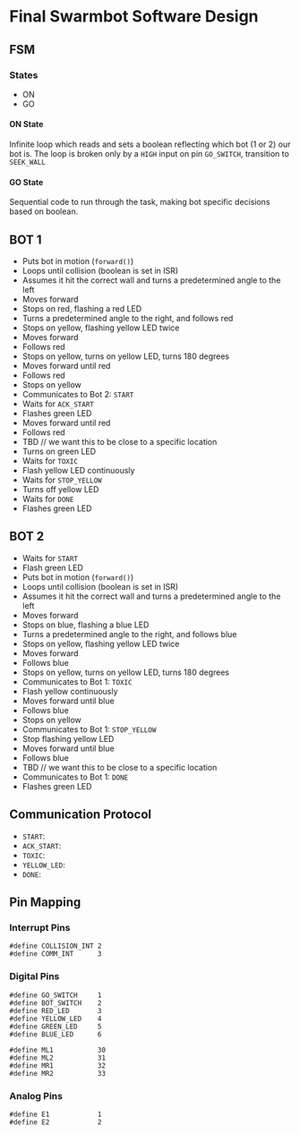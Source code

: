 # Final Swarmbot Software Design

## FSM

### States

* ON
* GO

#### ON State

Infinite loop which reads and sets a boolean reflecting which bot (1 or 2) our bot is. The loop is broken only by a `HIGH` input on pin `GO_SWITCH`, transition to `SEEK_WALL`

#### GO State

Sequential code to run through the task, making bot specific decisions based on boolean.

## BOT 1

* Puts bot in motion (`forward()`)
* Loops until collision (boolean is set in ISR)
* Assumes it hit the correct wall and turns a predetermined angle to the left
* Moves forward 
* Stops on red, flashing a red LED
* Turns a predetermined angle to the right, and follows red
* Stops on yellow, flashing yellow LED twice
* Moves forward
* Follows red
* Stops on yellow, turns on yellow LED, turns 180 degrees
* Moves forward until red
* Follows red
* Stops on yellow
* Communicates to Bot 2: `START`
* Waits for `ACK_START`
* Flashes green LED
* Moves forward until red
* Follows red
* TBD // we want this to be close to a specific location
* Turns on green LED
* Waits for `TOXIC`
* Flash yellow LED continuously
* Waits for `STOP_YELLOW`
* Turns off yellow LED
* Waits for `DONE`
* Flashes green LED

## BOT 2

* Waits for `START`
* Flash green LED
* Puts bot in motion (`forward()`)
* Loops until collision (boolean is set in ISR)
* Assumes it hit the correct wall and turns a predetermined angle to the left
* Moves forward 
* Stops on blue, flashing a blue LED
* Turns a predetermined angle to the right, and follows blue
* Stops on yellow, flashing yellow LED twice
* Moves forward
* Follows blue
* Stops on yellow, turns on yellow LED, turns 180 degrees
* Communicates to Bot 1: `TOXIC`
* Flash yellow continuously
* Moves forward until blue
* Follows blue
* Stops on yellow
* Communicates to Bot 1: `STOP_YELLOW`
* Stop flashing yellow LED
* Moves forward until blue
* Follows blue
* TBD // we want this to be close to a specific location
* Communicates to Bot 1: `DONE`
* Flashes green LED

## Communication Protocol

* `START`:
* `ACK_START`: 
* `TOXIC`:
* `YELLOW_LED`:
* `DONE`:

## Pin Mapping

### Interrupt Pins

```
#define COLLISION_INT 2
#define COMM_INT      3
```

### Digital Pins

```
#define GO_SWITCH     1
#define BOT_SWITCH    2
#define RED_LED       3
#define YELLOW_LED    4
#define GREEN_LED     5
#define BLUE_LED      6

#define ML1           30
#define ML2           31
#define MR1           32
#define MR2           33

```

### Analog Pins

```
#define E1            1
#define E2            2
```

